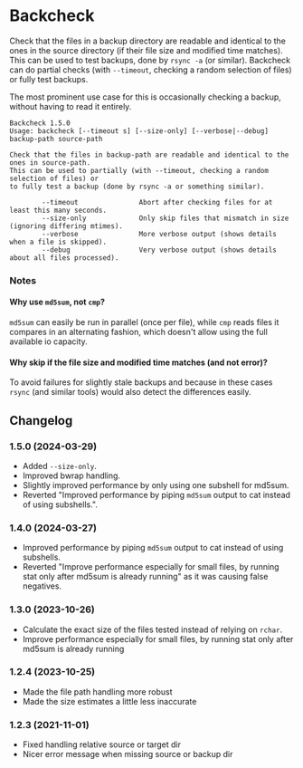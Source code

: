 # Backcheck

Check that the files in a backup directory are readable and identical to the ones in the source directory (if their file size and modified time matches). This can be used to test backups, done by `rsync -a` (or similar). Backcheck can do partial checks (with `--timeout`, checking a random selection of files) or fully test backups.

The most prominent use case for this is occasionally checking a backup, without having to read it entirely.


```
Backcheck 1.5.0
Usage: backcheck [--timeout s] [--size-only] [--verbose|--debug] backup-path source-path

Check that the files in backup-path are readable and identical to the ones in source-path.
This can be used to partially (with --timeout, checking a random selection of files) or 
to fully test a backup (done by rsync -a or something similar).

        --timeout               Abort after checking files for at least this many seconds.
        --size-only             Only skip files that mismatch in size (ignoring differing mtimes).
        --verbose               More verbose output (shows details when a file is skipped).
        --debug                 Very verbose output (shows details about all files processed).
```

### Notes
#### Why use `md5sum`, not `cmp`?
`md5sum` can easily be run in parallel (once per file), while `cmp` reads files it compares in an alternating fashion, which doesn't allow using the full available io capacity.

#### Why skip if the file size and modified time matches (and not error)?
To avoid failures for slightly stale backups and because in these cases `rsync` (and similar tools) would also detect the differences easily.

## Changelog
### 1.5.0 (2024-03-29)
* Added `--size-only`.
* Improved bwrap handling.
* Slightly improved performance by only using one subshell for md5sum.
* Reverted "Improved performance by piping `md5sum` output to cat instead of using subshells.".

### 1.4.0 (2024-03-27)
* Improved performance by piping `md5sum` output to cat instead of using subshells.
* Reverted "Improve performance especially for small files, by running stat only after md5sum is already running" as it was causing false negatives.

### 1.3.0 (2023-10-26)
* Calculate the exact size of the files tested instead of relying on `rchar`.
* Improve performance especially for small files, by running stat only after md5sum is already running

### 1.2.4 (2023-10-25)
* Made the file path handling more robust
* Made the size estimates a little less inaccurate

### 1.2.3 (2021-11-01)
* Fixed handling relative source or target dir
* Nicer error message when missing source or backup dir
